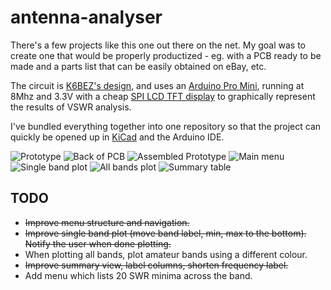 # antenna-analyser

There's a few projects like this one out there on the net. My goal was to create one that would be properly productized - eg.
with a PCB ready to be made and a parts list that can be easily obtained on eBay, etc.

The circuit is [K6BEZ's design](https://sites.google.com/site/k6bezprojects/antenna-analyser), and uses
an [Arduino Pro Mini](https://www.arduino.cc/en/Main/ArduinoBoardProMini), running at 8Mhz and 3.3V with
a cheap [SPI LCD TFT display](http://www.electrodragon.com/product/eds-tft-lcd-lcm-spi-interface-variable1-82-2)
to graphically represent the results of VSWR analysis.

I've bundled everything together into one repository so that the project can quickly be opened up in [KiCad](http://www.kicad-pcb.org/)
and the Arduino IDE.

![Prototype](https://raw.githubusercontent.com/jasiek/antenna-analyser/master/pictures/prototype1.jpg)
![Back of PCB](https://raw.githubusercontent.com/jasiek/antenna-analyser/master/pictures/prototype2.jpg)
![Assembled Prototype](https://raw.githubusercontent.com/jasiek/antenna-analyser/master/pictures/prototype3.jpg)
![Main menu](https://raw.githubusercontent.com/jasiek/antenna-analyser/master/pictures/prototype4.jpg)
![Single band plot](https://raw.githubusercontent.com/jasiek/antenna-analyser/master/pictures/prototype5.jpg)
![All bands plot](https://raw.githubusercontent.com/jasiek/antenna-analyser/master/pictures/prototype6.jpg)
![Summary table](https://raw.githubusercontent.com/jasiek/antenna-analyser/master/pictures/prototype7.jpg)

## TODO

* ~~Improve menu structure and navigation.~~
* ~~Improve single band plot (move band label, min, max to the bottom). Notify the user when done plotting.~~
* When plotting all bands, plot amateur bands using a different colour.
* ~~Improve summary view, label columns, shorten frequency label.~~
* Add menu which lists 20 SWR minima across the band.

